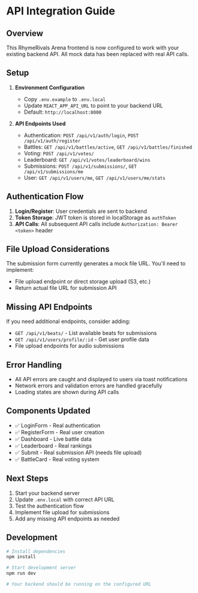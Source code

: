 # API Integration Guide

## Overview
This RhymeRivals Arena frontend is now configured to work with your existing backend API. All mock data has been replaced with real API calls.

## Setup

1. **Environment Configuration**
   - Copy `.env.example` to `.env.local`
   - Update `REACT_APP_API_URL` to point to your backend URL
   - Default: `http://localhost:8000`

2. **API Endpoints Used**
   - Authentication: `POST /api/v1/auth/login`, `POST /api/v1/auth/register`
   - Battles: `GET /api/v1/battles/active`, `GET /api/v1/battles/finished`
   - Voting: `POST /api/v1/votes/`
   - Leaderboard: `GET /api/v1/votes/leaderboard/wins`
   - Submissions: `POST /api/v1/submissions/`, `GET /api/v1/submissions/me`
   - User: `GET /api/v1/users/me`, `GET /api/v1/users/me/stats`

## Authentication Flow

1. **Login/Register**: User credentials are sent to backend
2. **Token Storage**: JWT token is stored in localStorage as `authToken`
3. **API Calls**: All subsequent API calls include `Authorization: Bearer <token>` header

## File Upload Considerations

The submission form currently generates a mock file URL. You'll need to implement:
- File upload endpoint or direct storage upload (S3, etc.)
- Return actual file URL for submission API

## Missing API Endpoints

If you need additional endpoints, consider adding:
- `GET /api/v1/beats/` - List available beats for submissions
- `GET /api/v1/users/profile/:id` - Get user profile data
- File upload endpoints for audio submissions

## Error Handling

- All API errors are caught and displayed to users via toast notifications
- Network errors and validation errors are handled gracefully
- Loading states are shown during API calls

## Components Updated

- ✅ LoginForm - Real authentication
- ✅ RegisterForm - Real user creation  
- ✅ Dashboard - Live battle data
- ✅ Leaderboard - Real rankings
- ✅ Submit - Real submission API (needs file upload)
- ✅ BattleCard - Real voting system

## Next Steps

1. Start your backend server
2. Update `.env.local` with correct API URL
3. Test the authentication flow
4. Implement file upload for submissions
5. Add any missing API endpoints as needed

## Development

```bash
# Install dependencies
npm install

# Start development server
npm run dev

# Your backend should be running on the configured URL
```